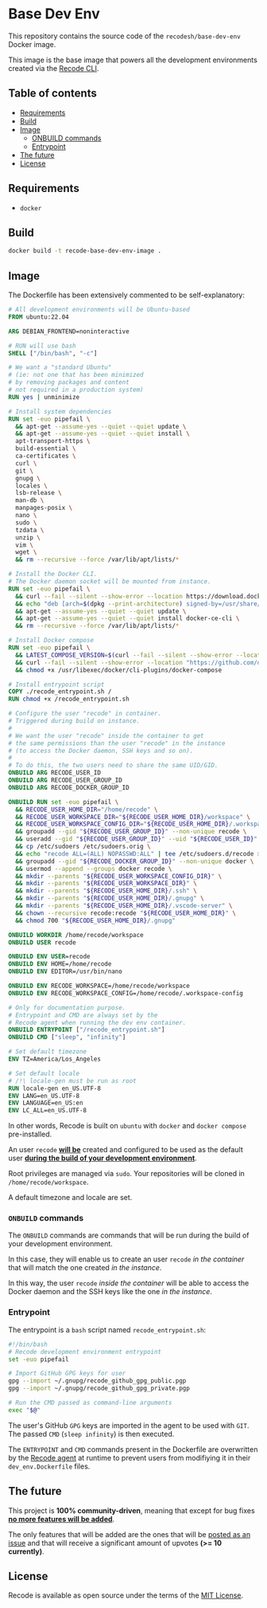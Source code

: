 # Base Dev Env

This repository contains the source code of the `recodesh/base-dev-env` Docker image. 

This image is the base image that powers all the development environments created via the [Recode CLI](https://github.com/recode-sh/cli).

## Table of contents
- [Requirements](#requirements)
- [Build](#build)
- [Image](#image)
  - [ONBUILD commands](#onbuild-commands)
  - [Entrypoint](#entrypoint)
- [The future](#the-future)
- [License](#license)

## Requirements

- `docker`

## Build

```bash
docker build -t recode-base-dev-env-image .
```

## Image

The Dockerfile has been extensively commented to be self-explanatory:

```Dockerfile
# All development environments will be Ubuntu-based
FROM ubuntu:22.04

ARG DEBIAN_FRONTEND=noninteractive

# RUN will use bash
SHELL ["/bin/bash", "-c"]

# We want a "standard Ubuntu"
# (ie: not one that has been minimized
# by removing packages and content
# not required in a production system)
RUN yes | unminimize

# Install system dependencies
RUN set -euo pipefail \
  && apt-get --assume-yes --quiet --quiet update \
  && apt-get --assume-yes --quiet --quiet install \
  apt-transport-https \
  build-essential \
  ca-certificates \
  curl \
  git \
  gnupg \
  locales \
  lsb-release \
  man-db \
  manpages-posix \
  nano \
  sudo \
  tzdata \
  unzip \
  vim \
  wget \
  && rm --recursive --force /var/lib/apt/lists/*

# Install the Docker CLI. 
# The Docker daemon socket will be mounted from instance.
RUN set -euo pipefail \
  && curl --fail --silent --show-error --location https://download.docker.com/linux/ubuntu/gpg | gpg --dearmor --output /usr/share/keyrings/docker-archive-keyring.gpg \
  && echo "deb [arch=$(dpkg --print-architecture) signed-by=/usr/share/keyrings/docker-archive-keyring.gpg] https://download.docker.com/linux/ubuntu $(lsb_release --codename --short) stable" | tee /etc/apt/sources.list.d/docker.list > /dev/null \
  && apt-get --assume-yes --quiet --quiet update \
  && apt-get --assume-yes --quiet --quiet install docker-ce-cli \
  && rm --recursive --force /var/lib/apt/lists/*

# Install Docker compose
RUN set -euo pipefail \
  && LATEST_COMPOSE_VERSION=$(curl --fail --silent --show-error --location "https://api.github.com/repos/docker/compose/releases/latest" | grep --only-matching --perl-regexp '(?<="tag_name": ").+(?=")') \
  && curl --fail --silent --show-error --location "https://github.com/docker/compose/releases/download/${LATEST_COMPOSE_VERSION}/docker-compose-$(uname --kernel-name)-$(uname --machine)" --output /usr/libexec/docker/cli-plugins/docker-compose \
  && chmod +x /usr/libexec/docker/cli-plugins/docker-compose

# Install entrypoint script
COPY ./recode_entrypoint.sh /
RUN chmod +x /recode_entrypoint.sh

# Configure the user "recode" in container.
# Triggered during build on instance.
# 
# We want the user "recode" inside the container to get 
# the same permissions than the user "recode" in the instance 
# (to access the Docker daemon, SSH keys and so on).
# 
# To do this, the two users need to share the same UID/GID.
ONBUILD ARG RECODE_USER_ID
ONBUILD ARG RECODE_USER_GROUP_ID
ONBUILD ARG RECODE_DOCKER_GROUP_ID

ONBUILD RUN set -euo pipefail \
  && RECODE_USER_HOME_DIR="/home/recode" \
  && RECODE_USER_WORKSPACE_DIR="${RECODE_USER_HOME_DIR}/workspace" \
  && RECODE_USER_WORKSPACE_CONFIG_DIR="${RECODE_USER_HOME_DIR}/.workspace-config" \
  && groupadd --gid "${RECODE_USER_GROUP_ID}" --non-unique recode \
  && useradd --gid "${RECODE_USER_GROUP_ID}" --uid "${RECODE_USER_ID}" --non-unique --home "${RECODE_USER_HOME_DIR}" --create-home --shell /bin/bash recode \
  && cp /etc/sudoers /etc/sudoers.orig \
  && echo "recode ALL=(ALL) NOPASSWD:ALL" | tee /etc/sudoers.d/recode > /dev/null \
  && groupadd --gid "${RECODE_DOCKER_GROUP_ID}" --non-unique docker \
  && usermod --append --groups docker recode \
  && mkdir --parents "${RECODE_USER_WORKSPACE_CONFIG_DIR}" \
  && mkdir --parents "${RECODE_USER_WORKSPACE_DIR}" \
  && mkdir --parents "${RECODE_USER_HOME_DIR}/.ssh" \
  && mkdir --parents "${RECODE_USER_HOME_DIR}/.gnupg" \
  && mkdir --parents "${RECODE_USER_HOME_DIR}/.vscode-server" \
  && chown --recursive recode:recode "${RECODE_USER_HOME_DIR}" \
  && chmod 700 "${RECODE_USER_HOME_DIR}/.gnupg"

ONBUILD WORKDIR /home/recode/workspace
ONBUILD USER recode

ONBUILD ENV USER=recode
ONBUILD ENV HOME=/home/recode
ONBUILD ENV EDITOR=/usr/bin/nano

ONBUILD ENV RECODE_WORKSPACE=/home/recode/workspace
ONBUILD ENV RECODE_WORKSPACE_CONFIG=/home/recode/.workspace-config

# Only for documentation purpose.
# Entrypoint and CMD are always set by the 
# Recode agent when running the dev env container.
ONBUILD ENTRYPOINT ["/recode_entrypoint.sh"]
ONBUILD CMD ["sleep", "infinity"]

# Set default timezone
ENV TZ=America/Los_Angeles

# Set default locale
# /!\ locale-gen must be run as root
RUN locale-gen en_US.UTF-8
ENV LANG=en_US.UTF-8
ENV LANGUAGE=en_US:en
ENV LC_ALL=en_US.UTF-8
```

In other words, Recode is built on `ubuntu` with `docker` and `docker compose` pre-installed. 

An user `recode` <ins>**will be**</ins> created and configured to be used as the default user <ins>**during the build of your development environment**</ins>. 

Root privileges are managed via `sudo`. Your repositories will be cloned in `/home/recode/workspace`. 

A default timezone and locale are set.

### `ONBUILD` commands

The `ONBUILD` commands are commands that will be run during the build of your development environment. 

In this case, they will enable us to create an user `recode` *in the container* that will match the one created *in the instance*. 

In this way, the user `recode` *inside the container* will be able to access the Docker daemon and the SSH keys like the one *in the instance*.

### Entrypoint

The entrypoint is a `bash` script named `recode_entrypoint.sh`:

```bash
#!/bin/bash
# Recode development environment entrypoint
set -euo pipefail

# Import GitHub GPG keys for user
gpg --import ~/.gnupg/recode_github_gpg_public.pgp
gpg --import ~/.gnupg/recode_github_gpg_private.pgp

# Run the CMD passed as command-line arguments
exec "$@"
```
The user's GitHub `GPG` keys are imported in the agent to be used with `GIT`. The passed `CMD` (`sleep infinity`) is then executed.

The `ENTRYPOINT` and `CMD` commands present in the Dockerfile are overwritten by the [Recode agent](https://github.com/recode-sh/agent) at runtime to prevent users from modifiying it in their `dev_env.Dockerfile` files.

## The future

This project is **100% community-driven**, meaning that except for bug fixes <ins>**no more features will be added**</ins>. 

The only features that will be added are the ones that will be [posted as an issue](https://github.com/recode-sh/cli/issues/new) and that will receive a significant amount of upvotes **(>= 10 currently)**.

## License

Recode is available as open source under the terms of the [MIT License](http://opensource.org/licenses/MIT).
